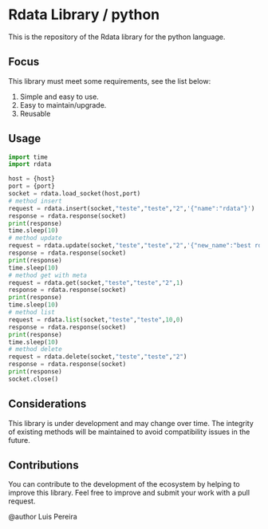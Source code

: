 # Rdata Library / python

This is the repository of the Rdata library for the python language.

## Focus

This library must meet some requirements, see the list below:

1. Simple and easy to use.
2. Easy to maintain/upgrade.
3. Reusable

## Usage

```python
import time
import rdata

host = {host}
port = {port}
socket = rdata.load_socket(host,port)
# method insert
request = rdata.insert(socket,"teste","teste","2",'{"name":"rdata"}')
response = rdata.response(socket)
print(response)
time.sleep(10)
# method update
request = rdata.update(socket,"teste","teste","2",'{"new_name":"best rdata"}')
response = rdata.response(socket)
print(response)
time.sleep(10)
# method get with meta
request = rdata.get(socket,"teste","teste","2",1)
response = rdata.response(socket)
print(response)
time.sleep(10)
# method list
request = rdata.list(socket,"teste","teste",10,0)
response = rdata.response(socket)
print(response)
time.sleep(10)
# method delete
request = rdata.delete(socket,"teste","teste","2")
response = rdata.response(socket)
print(response)
socket.close()
```

## Considerations
This library is under development and may change over time. The integrity of existing methods will be maintained to avoid compatibility issues in the future.

## Contributions
You can contribute to the development of the ecosystem by helping to improve this library. Feel free to improve and submit your work with a pull request.


@author Luis Pereira
